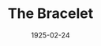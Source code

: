 ---
title: The Bracelet
date: 1925-02-24
closing_date:
layout: productions
featured_image:
image_caption:
image_credit:
playbill:
category:
Theatre: Theatre Jacksonville
cast:
- Charles Tharp: Martin Fisher
- Elizabeth Ripple: Smithers
- Harold Schiff: Judge Banket
- Katherine Ferrandou: Mrs. Weston
- Martha Brotherton: Miss Farren
- Merrydelle Hoyt: Mrs. Banket
- Philip Devlin: Harvey Weston
crew:
- Director: Elaine I. Minick
- Stage Manager: Birsa Shepard
- Stage Setting: Dick Grether
- Props:
  - Marjory Brash
  - Elaine I. Minick
- Stage Setting Assistant:
  - Clara Johnson
  - Gordon McCauley
external_links:
---
